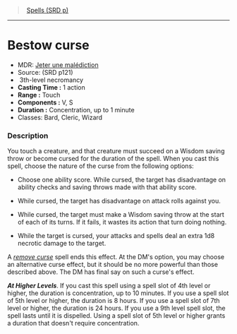 ﻿---
!SpellVO
Level: 3
Type: necromancy
CastingTime: 1 action
Range: Touch
Components: V, S
Duration: Concentration, up to 1 minute
Classes: Bard, Cleric, Wizard
Id: spells_vo.md#bestow-curse
ParentLink: spells_vo.md#spells-srd-p
Name: Bestow curse
ParentName: Spells (SRD p)
NameLevel: 1
AltName: '[Jeter une malédiction](hd_spells_jeter_une_malediction.md)'
Source: (SRD p121)
---
> [Spells (SRD p)](srd_spells.md)

---

# Bestow curse

- MDR: [Jeter une malédiction](hd_spells_jeter_une_malediction.md)
- Source: (SRD p121)
-  3th-level necromancy
- **Casting Time :** 1 action
- **Range :** Touch
- **Components :** V, S
- **Duration :** Concentration, up to 1 minute
- Classes: Bard, Cleric, Wizard

### Description

You touch a creature, and that creature must succeed on a Wisdom saving throw or become cursed for the duration of the spell. When you cast this spell, choose the nature of the curse from the following options:

* Choose one ability score. While cursed, the target has disadvantage on ability checks and saving throws made with that ability score.

* While cursed, the target has disadvantage on attack rolls against you.

* While cursed, the target must make a Wisdom saving throw at the start of each of its turns. If it fails, it wastes its action that turn doing nothing.

* While the target is cursed, your attacks and spells deal an extra 1d8 necrotic damage to the target.

A _[remove curse](spells_vo.hd#remove-curse)_ spell ends this effect. At the DM's option, you may choose an alternative curse effect, but it should be no more powerful than those described above. The DM has final say on such a curse's effect.

**_At Higher Levels_**. If you cast this spell using a spell slot of 4th level or higher, the duration is concentration, up to 10 minutes. If you use a spell slot of 5th level or higher, the duration is 8 hours. If you use a spell slot of 7th level or higher, the duration is 24 hours. If you use a 9th level spell slot, the spell lasts until it is dispelled. Using a spell slot of 5th level or higher grants a duration that doesn't require concentration.

